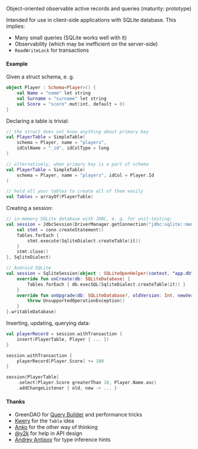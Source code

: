 
Object-oriented observable active records and queries
(maturity: prototype)

Intended for use in client-side applications with SQLite database.
This implies:
* Many small queries (SQLite works well with it)
* Observability (which may be inefficient on the server-side)
* `ReadWriteLock` for transactions

#### Example

Given a struct schema, e. g.

```kt
object Player : Schema<Player>() {
    val Name = "name" let string
    val Surname = "surname" let string
    val Score = "score".mut(int, default = 0)
}
```

Declaring a table is trivial:

```kt
// the struct does not know anything about primary key
val PlayerTable = SimpleTable(
    schema = Player, name = "players",
    idColName = "_id", idColType = long
)

// alternatively, when primary key is a part of schema
val PlayerTable = SimpleTable(
    schema = Player, name = "players", idCol = Player.Id
)

// hold all your tables to create all of them easily
val Tables = arrayOf(PlayerTable)
```

Creating a session:
```kt
// in-memory SQLite database with JDBC, e. g. for unit-testing:
val session = JdbcSession(DriverManager.getConnection("jdbc:sqlite::memory:").also { conn ->
    val stmt = conn.createStatement()
    Tables.forEach {
        stmt.execute(SqliteDialect.createTable(it))
    }
    stmt.close()
}, SqliteDialect)

// Android SQLite
val session = SqliteSession(object : SQLiteOpenHelper(context, "app.db", null, 1) {
    override fun onCreate(db: SQLiteDatabase) {
        Tables.forEach { db.execSQL(SqliteDialect.createTable(it)) }
    }
    override fun onUpgrade(db: SQLiteDatabase?, oldVersion: Int, newVersion: Int) {
        throw UnsupportedOperationException()
    }
}.writableDatabase)
```

Inserting, updating, querying data:
```kt
val playerRecord = session.withTransaction {
    insert(PlayerTable, Player { ... })
}

session.withTransaction {
    playerRecord[Player.Score] += 100
}

session[PlayerTable]
    .select(Player.Score greaterThan 10, Player.Name.asc)
    .addChangeListener { old, new -> ... }
```


#### Thanks
* GreenDAO for [Query Builder](https://github.com/greenrobot/greenDAO/blob/72cad8c9d5bf25d6ed3bdad493cee0aee5af8a70/DaoCore/src/main/java/org/greenrobot/greendao/Property.java)
  and performance tricks
* [Kwery](https://github.com/andrewoma/kwery) for the `Table` idea
* [Anko](https://github.com/Kotlin/anko/wiki/Anko-SQLite) for the other way of thinking
* [@y2k](https://github.com/y2k) for help in API design
* [Andrey Antipov](https://github.com/gorttar) for type inference hints
